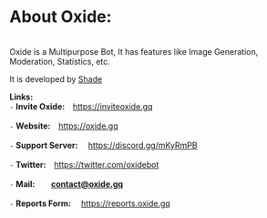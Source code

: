 
# __**About Oxide:**__
<br>
Oxide is a Multipurpose Bot, It has features like Image Generation, Moderation, Statistics, etc.
</br>

It is developed by [Shade](https://github.com/Soham-Suvarna)

**Links:**
<br>
`-` __Invite Oxide:__          ⠀https://inviteoxide.gq
</br>
<br>
`-` __Website:__               ⠀https://oxide.gq
</br>
<br>
`-` __Support Server:__       ⠀ https://discord.gg/mKyRmPB
</br>
<br>
`-` __Twitter:__               ⠀https://twitter.com/oxidebot
</br>
<br>
`-` __Mail:__               ⠀⠀ **contact@oxide.gq**
</br>
<br>
`-` __Reports Form:__        ⠀  https://reports.oxide.gq
</br>
